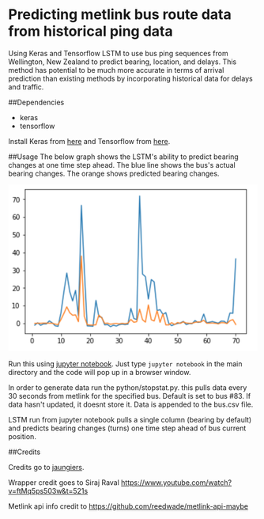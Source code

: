 # Predicting metlink bus route data from historical ping data
Using Keras and Tensorflow LSTM to use bus ping sequences from Wellington, New Zealand to predict bearing, location, and delays.  This method has potential to be much more accurate in terms of arrival prediction than existing methods by incorporating historical data for delays and traffic.

##Dependencies

* keras
* tensorflow

Install Keras from [here](https://keras.io/) and Tensorflow from [here](https://www.tensorflow.org/versions/r0.12/get_started/os_setup). 

##Usage
The below graph shows the LSTM's ability to predict bearing changes at one time step ahead.  The blue line shows the bus's actual bearing changes.  The orange shows predicted bearing changes.

![Alt text](/accuracy-graph.png?raw=true "Prediction Accuracy - One time step ahead")

Run this using [jupyter notebook](http://jupyter.readthedocs.io/en/latest/install.html). Just type `jupyter notebook` in the main directory and the code will pop up in a browser window. 

In order to generate data run the python/stopstat.py.  this pulls data every 30 seconds from metlink for the specified bus.  Default is set to bus #83.  If data hasn't updated, it doesnt store it.  Data is appended to the bus.csv file.

LSTM run from jupyter notebook pulls a single column (bearing by default) and predicts bearing changes (turns) one time step ahead of bus current position.  


##Credits

Credits go to [jaungiers](https://github.com/jaungiers/LSTM-Neural-Network-for-Time-Series-Prediction).

Wrapper credit goes to Siraj Raval https://www.youtube.com/watch?v=ftMq5ps503w&t=521s

Metlink api info credit to https://github.com/reedwade/metlink-api-maybe



